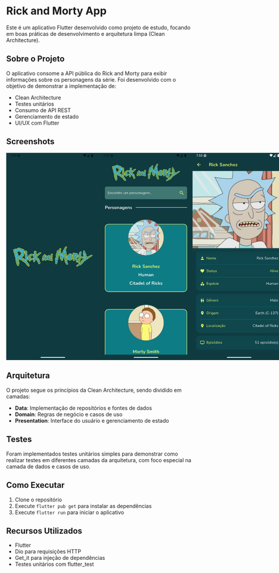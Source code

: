# Rick and Morty App

Este é um aplicativo Flutter desenvolvido como projeto de estudo, focando em boas práticas de desenvolvimento e arquitetura limpa (Clean Architecture).

## Sobre o Projeto

O aplicativo consome a API pública do Rick and Morty para exibir informações sobre os personagens da série. Foi desenvolvido com o objetivo de demonstrar a implementação de:

- Clean Architecture
- Testes unitários
- Consumo de API REST
- Gerenciamento de estado
- UI/UX com Flutter

## Screenshots

<div style="display: flex; flex-direction: row;">
    <img src="assets/screenshots/Screenshot_1751658941.png" width="250" />
    <img src="assets/screenshots/Screenshot_1751658945.png" width="250" />
    <img src="assets/screenshots/Screenshot_1751658949.png" width="250" />
</div>

## Arquitetura

O projeto segue os princípios da Clean Architecture, sendo dividido em camadas:

- **Data**: Implementação de repositórios e fontes de dados
- **Domain**: Regras de negócio e casos de uso
- **Presentation**: Interface do usuário e gerenciamento de estado

## Testes

Foram implementados testes unitários simples para demonstrar como realizar testes em diferentes camadas da arquitetura, com foco especial na camada de dados e casos de uso.

## Como Executar

1. Clone o repositório
2. Execute `flutter pub get` para instalar as dependências
3. Execute `flutter run` para iniciar o aplicativo

## Recursos Utilizados

- Flutter
- Dio para requisições HTTP
- Get_it para injeção de dependências
- Testes unitários com flutter_test
